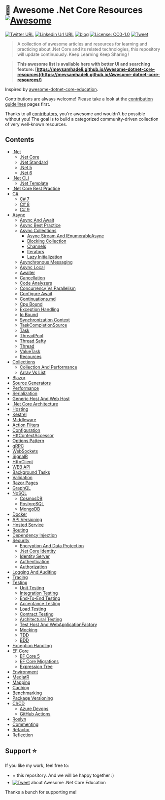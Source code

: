 # 🎨 Awesome .Net Core Resources [![Awesome](https://cdn.rawgit.com/sindresorhus/awesome/d7305f38d29fed78fa85652e3a63e154dd8e8829/media/badge.svg)](https://github.com/sindresorhus/awesome)
[![Twitter URL](https://img.shields.io/badge/-@meysam_hadeli-%231DA1F2?style=flat-square&logo=twitter&logoColor=ffffff)](https://twitter.com/meysamhadeli)
[![Linkedin Url URL](https://img.shields.io/badge/-meysamhadeli-blue?style=flat-square&logo=linkedin&logoColor=ffffff)](https://www.linkedin.com/in/meysamhadeli/)
[![blog](https://img.shields.io/badge/blog-meysamhadeli.com-brightgreen?style=flat-square)](https://meysamhadeli.com/)
[![License: CC0-1.0](https://img.shields.io/badge/License-CC0%201.0-brightgreen.svg?style=flat-square)](http://creativecommons.org/publicdomain/zero/1.0/)
[![Tweet](https://img.shields.io/twitter/url/http/shields.io.svg?style=social)][tweet] 


> A collection of awesome articles and resources for learning and practicing about .Net Core and its related technologies, this repository will update continuously. Keep Learning Keep Sharing !

> **This awesome list is available here with better UI and searching feature: [https://meysamhadeli.github.io/Awesome-dotnet-core-resources](https://meysamhadeli.github.io/Awesome-dotnet-core-resources/)**

Inspired by [awesome-dotnet-core-education](https://github.com/mehdihadeli/awesome-dotnet-core-education).

Contributions are always welcome! Please take a look at the [contribution guidelines](https://github.com/meysamhadeli/Awesome-dotnet-core-resources/blob/master/contributing.md) pages first.

Thanks to all [contributors](https://github.com/meysamhadeli/Awesome-dotnet-core-resources/graphs/contributors), you're awesome and wouldn't be possible without you! The goal is to build a categorized community-driven collection of very well-known resources.


## Contents

- [.Net](docs/dotnet/dotnet.md)
  - [.Net Core](docs/dotnet/dotnet-core.md)
  - [.Net Standard](docs/dotnet/dotnet-standard.md)
  - [.Net 5](docs/dotnet/dotnet5.md)
  - [.Net 6](docs/dotnet/dotnet6.md)
- [.Net CLI](docs/dotnet-cli/dotnet-cli.md)
  - [.Net Template](docs/dotnet-cli/dotnet-template.md)
- [.Net Core Best Practice](docs/dotnet-core-best-practice.md)
- [C#](docs/csharp/csharp.md)
  - [C# 7](docs/csharp/7.md)
  - [C# 8](docs/csharp/8.md)
  - [C# 9](docs/csharp/9.md)
- [Async](docs/async/async.md)
  - [Async And Await](docs/async/async-and-await.md)
  - [Async Best Practice](docs/async/async-best-practice.md)
  - [Async Collections](docs/async/async-collections.md)
    - [Async Stream And IEnumerableAsync](docs/async/async-collections/async-stream-and-iEnumerableAsync.md)
    - [Blocking Collection](docs/async/async-collections/blocking-collection.md)
    - [Channels](docs/async/async-collections/channels.md)
    - [Iterators](docs/async/async-collections/iterators.md)
    - [Lazy Initialization](docs/async/async-collections/lazy-initialization.md)
  - [Asynchronous Messaging](docs/async/asynchronous-messaging.md)
  - [Async Local](docs/async/asynclocal.md)
  - [Awaiter](docs/async/awaiter.md)
  - [Cancellation](docs/async/cancellation.md)
  - [Code Analyzers](docs/async/code-analyzers.md)
  - [Concurrency Vs Parallelism](docs/async/concurrency-vs-parallelism)
  - [Configure Await](docs/async/configure-await.md)
  - [Continuations.md](docs/async/continuations.md)
  - [Cpu Bound](docs/async/cpu-bound.md)
  - [Exception Handling](docs/async/exception-handling)
  - [Io Bound](docs/async/io-bound.md)
  - [Synchronization Context](docs/async/synchronization-context.md)
  - [TaskCompletionSource](docs/async/task-completion-source.md)
  - [Task](docs/async/task.md)
  - [ThreadPool](docs/async/thread-pool.md)
  - [Thread Safty](docs/async/thread-safty.md)
  - [Thread](docs/async/thread.md)
  - [ValueTask](docs/async/valuetask.md)
  - [Recources](docs/async/resources.md)
- [Collections](docs/collections/collections.md)  
  - [Collection And Performance](docs/collections/collections.md)
  - [Array Vs List](docs/collections/array-vs-list.md)
- [Blazor](docs/blazor.md)
- [Source Generators](docs/source-generators.md)
- [Performance](docs/performance.md)
- [Serialization](docs/serialization.md)
- [Generic Host And Web Host](docs/generic-host.md)
- [.Net Core Architecture](docs/dotnet-core-architecture.md)
- [Hosting](docs/hosting.md)
- [Kestrel](docs/kestrel.md)
- [Middleware](docs/middleware.md)
- [Action Filters](docs/action-filters.md)
- [Configuration](docs/configuration.md)
- [HttContextAccessor](docs/httpcontext-accessor.md)
- [Options Pattern](docs/-pattern.md)
- [gRPC](docs/grpc.md)
- [WebSockets](docs/web-sockets.md)
- [SignalR](docs/signalr.md)
- [HttpClient](docs/httpclient.md)
- [WEB API](docs/web-api.md)
- [Background Tasks](docs/background-tasks.md)
- [Validation](docs/validation.md)
- [Razor Pages](docs/razor-pages.md)
- [GraphQL](docs/graphql.md)
- [NoSQL](docs/nosql/nosql.md)
  - [CosmosDB](docs/nosql/cosmosdb.md)
  - [PostgreSQL](docs/nosql/postgrsql.md)
  - [MongoDB](docs/nosql/mongodb.md)
- [Docker](docs/docker.md)
- [API Versioning](docs/api-versioning.md)
- [Hosted Service](docs/hosted-service.md)
- [Routing](docs/routing.md)
- [Dependency Injection](docs/dependency-injection.md)
- [Security](docs/security/security.md)
  - [Encryption And Data Protection](docs/security/encryption.md)
  - [.Net Core Identity](docs/security/dotnet-identity.md)
  - [Identity Server](docs/security/identity-server.md)
  - [Authentication](docs/security/authentication.md)
  - [Authorization](docs/security/authorization.md)
- [Logging And Auditing](docs/logging.md)
- [Tracing](docs/tracing.md)
- [Testing](docs/testing/testing.md)
  - [Unit Testing](docs/testing/unit-testing.md)
  - [Integration Testing](docs/testing/integration-testing.md)
  - [End-To-End Testing](docs/testing/end-to-end-testing.md)
  - [Acceptance Testing](docs/testing/acceptance-testing.md)
  - [Load Testing](docs/testing/load-testing.md)
  - [Contract Testing](docs/testing/contract-testing.md)
  - [Architectural Testing](docs/testing/architectural-testing.md)
  - [Test Host And WebApplicationFactory](docs/testing/test-host.md)
  - [Mocking](docs/testing/mocking.md)
  - [TDD](docs/testing/tdd.md)
  - [BDD](docs/testing/bdd.md)
- [Exception Handling](docs/exception-handling.md)
- [EF Core](docs/ef-core/ef-core.md)
  - [EF Core 5](docs/ef-core/ef-core5.md)
  - [EF Core Migrations](docs/ef-core/ef-core-migration.md)
  - [Expression Tree](docs/ef-core/expression-tree.md)
- [Environment](docs/environment.md)
- [MediatR](docs/mediatr.md)
- [Mapping](docs/mapping.md)
- [Caching](docs/caching.md)
- [Benchmarking](docs/benchmarking.md)
- [Package Versioning](docs/package-versioning.md)
- [CI/CD](docs/ci-cd/ci-cd.md)
  - [Azure Devops](docs/ci-cd/azure-devops.md)
  - [GitHub Actions](docs/ci-cd/gitHub-actions.md)
- [Roslyn](docs/roslyn.md)
- [Commenting](docs/commenting.md)
- [Refactor](docs/refactor.md)
- [Reflection](docs/reflection.md)


## Support ⭐
If you like my work, feel free to:

- ⭐ this repository. And we will be happy together :)
- [![Tweet](https://img.shields.io/twitter/url/http/shields.io.svg?style=social)][tweet] about Awesome .Net Core Education


Thanks a bunch for supporting me!

[tweet]: https://twitter.com/intent/tweet?url=https://github.com/meysamhadeli/Awesome-dotnet-core-resources&text=A%20curated%20list%20of%20awesome%20articles%20and%20resources%20for%20learning%20and%20practicing%20about%20.Net%20Core%20and%20its%20related%20technologies&hashtags=dotnetcore,dotnet,csharp,netcore,aspnetcore


